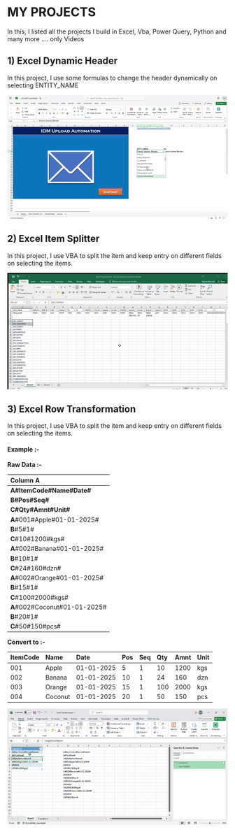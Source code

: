 MY PROJECTS
===========

In this, I listed all the projects I build in Excel, Vba, Power Query, Python and many more .... only Videos

## 1) Excel Dynamic Header
In this project, I use some formulas to change the header dynamically on selecting ENTITY_NAME

[![WATCH Excel Dynamic Header](https://github.com/deepumondal1/MyProjects/blob/master/videos/UPLOAD%20Automation_COMPRESS.gif)](https://github.com/deepumondal1/MyProjects/blob/master/videos/UPLOAD%20Automation_COMPRESS.mp4)


## 2) Excel Item Splitter
In this project, I use VBA to split the item and keep entry on different fields on selecting the items.

[![WATCH Excel Dynamic Header](https://github.com/deepumondal1/MyProjects/blob/master/videos/Item%20Project2.gif)](https://github.com/deepumondal1/MyProjects/blob/master/videos/Item%20Project2.mp4)


## 3) Excel Row Transformation
In this project, I use VBA to split the item and keep entry on different fields on selecting the items.

#### Example :-

**Raw Data :-**

| Column A |
|:-|
| **A#ItemCode#Name#Date#** |
| **B#Pos#Seq#** |
| **C#Qty#Amnt#Unit#** |
| **A**#001#Apple#01-01-2025# |
| **B**#5#1# |
| **C**#10#1200#kgs# |
| **A**#002#Banana#01-01-2025# |
| **B**#10#1# |
| **C**#24#160#dzn# |
| **A**#002#Orange#01-01-2025# |
| **B**#15#1# |
| **C**#100#2000#kgs# |
| **A**#002#Coconut#01-01-2025# |
| **B**#20#1# |
| **C**#50#150#pcs# |


**Convert to :-**

| ItemCode | Name | Date | Pos | Seq | Qty | Amnt | Unit |
|:-|:-|:-|:-|:-|:-|:-|:-|
| 001 | Apple | 01-01-2025 | 5 | 1 | 10 | 1200 | kgs |
| 002 | Banana | 01-01-2025 | 10 | 1 | 24 | 160 | dzn |
| 003 | Orange | 01-01-2025 | 15 | 1 | 100 | 2000 | kgs |
| 004 | Coconut | 01-01-2025 | 20 | 1 | 50 | 150 | pcs |

[![WATCH Excel Dynamic Header](https://github.com/deepumondal1/MyProjects/blob/master/videos/ExcelTransform.gif)](https://github.com/deepumondal1/MyProjects/blob/master/videos/ExcelTransform.mp4)


